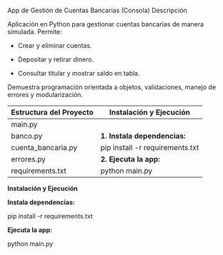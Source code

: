App de Gestión de Cuentas Bancarias (Consola)
Descripción

Aplicación en Python para gestionar cuentas bancarias de manera simulada. Permite:

* Crear y eliminar cuentas.

* Depositar y retirar dinero.

* Consultar titular y mostrar saldo en tabla.

Demuestra programación orientada a objetos, validaciones, manejo de errores y modularización.


| **Estructura del Proyecto**        | **Instalación y Ejecución**        |
|------------------------------------|------------------------------------|
| main.py                            |                                    |
| banco.py                           | **1. Instala dependencias:**       |
| cuenta_bancaria.py                 | pip install -r requirements.txt    |
| errores.py                         | **2. Ejecuta la app:**             |
| requirements.txt                   | python main.py                     |

**Instalación y Ejecución**

**Instala dependencias:**

pip install -r requirements.txt


**Ejecuta la app:**

python main.py
